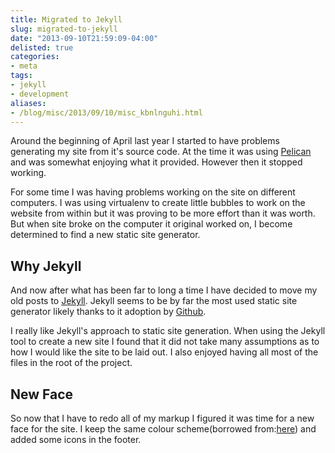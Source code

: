 ```yaml
---
title: Migrated to Jekyll
slug: migrated-to-jekyll
date: "2013-09-10T21:59:09-04:00"
delisted: true
categories:
- meta
tags:
- jekyll
- development
aliases:
- /blog/misc/2013/09/10/misc_kbnlnguhi.html
---
```


Around the beginning of April last year I started to have problems generating
my site from it's source code. At the time it was using [Pelican][PELICAN] and
was somewhat enjoying what it provided. However then it stopped working.

For some time I was having problems working on the site on different computers.
I was using virtualenv to create little bubbles to work on the website from
within but it was proving to be more effort than it was worth. But when site
broke on the computer it original worked on, I become determined to find a new
static site generator.

<!-- excerpt -->


## Why Jekyll

And now after what has been far to long a time I have decided to move my old
posts to [Jekyll][JEKYLL]. Jekyll seems to be by far the most used static site
generator likely thanks to it adoption by [Github][GITHUB].

I really like Jekyll's approach to static site generation. When using the
Jekyll tool to create a new site I found that it did not take many assumptions
as to how I would like the site to be laid out. I also enjoyed having all most
of the files in the root of the project.

## New Face

So now that I have to redo all of my markup I figured it was time for a new
face for the site. I keep the same colour scheme(borrowed from:[here][COLOUR])
and added some icons in the footer.

[PELICAN]: https://docs.getpelican.com
[JEKYLL]: https://jekyllrb.com
[GITHUB]: https://pages.github.com
[COLOUR]: https://bit.ly/9oo0N3
